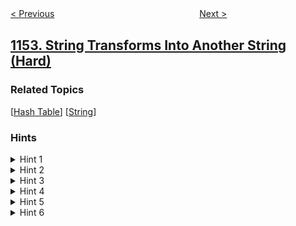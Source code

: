 <!--|This file generated by command(leetcode description); DO NOT EDIT.    |-->
<!--+----------------------------------------------------------------------+-->
<!--|@author    openset <openset.wang@gmail.com>                           |-->
<!--|@link      https://github.com/openset                                 |-->
<!--|@home      https://github.com/openset/leetcode                        |-->
<!--+----------------------------------------------------------------------+-->

[< Previous](../analyze-user-website-visit-pattern "Analyze User Website Visit Pattern")
　　　　　　　　　　　　　　　　
[Next >](../day-of-the-year "Day of the Year")

## [1153. String Transforms Into Another String (Hard)](https://leetcode.com/problems/string-transforms-into-another-string "字符串转化")



### Related Topics
  [[Hash Table](../../tag/hash-table/README.md)]
  [[String](../../tag/string/README.md)]

### Hints
<details>
<summary>Hint 1</summary>
Model the problem as a graph problem. Add an edge from one character to another if you need to convert between them.
</details>

<details>
<summary>Hint 2</summary>
What if one character needs to be converted into more than one character?
</details>

<details>
<summary>Hint 3</summary>
There would be no solution. Thus, every node can have at most one outgoing edge.
</details>

<details>
<summary>Hint 4</summary>
How to process a linked list?
</details>

<details>
<summary>Hint 5</summary>
How to process a cycle?
</details>

<details>
<summary>Hint 6</summary>
What if there is a character with no outgoing edge? You can use it to break all cycles!
</details>
